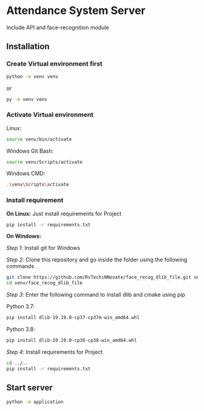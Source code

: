 # Attendance System Server
Include API and face-recognition module

## Installation
### Create Virtual environment first
```bash
python -m venv venv
```
or 
```bash
py -m venv venv
```

### Activate Virtual environment
Linux:
```bash
source venv/bin/activate
```
Windows Git Bash:
```bash
source venv/Scripts/activate
```
Windows CMD:
```bash
.\venv\Scripts\activate
```

### Install requirement
**On Linux:** Just install requirements for Project
```bash
pip install -r requirements.txt
```

**On Windows:**

*Step 1*: Install git for Windows

*Step 2*: Clone this repository and go inside the folder using the following commands

```bash
git clone https://github.com/RvTechiNNovate/face_recog_dlib_file.git venv/face_recog_dlib_file
cd venv/face_recog_dlib_file
```

*Step 3*: Enter the following command to install dlib and cmake using pip

Python 3.7:
```bash
pip install dlib-19.19.0-cp37-cp37m-win_amd64.whl
```
Python 3.8:
```bash
pip install dlib-19.19.0-cp38-cp38-win_amd64.whl
```

*Step 4*: Install requirements for Project
```bash
cd ../..
pip install -r requirements.txt
```

## Start server
```bash
python -m application
```
